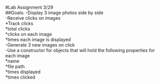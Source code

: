 #Lab Assignment 3/29  
##Goals:
-Display 3 image photos side by side  
-Receive clicks on images  
   *Track clicks  
      *total clicks  
      *clicks on each image  
      *times each image is displayed   
-Generate 3 new images on click  
-Use a constructor for objects that will hold the following properties for each image   
   *name  
   *file path  
   *times displayed   
   *times clicked    

